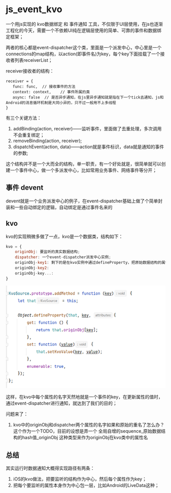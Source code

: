 # js_event_kvo

一个用js实现的 kvo数据绑定 和 事件通知 工具，不仅限于UI层使用，在js也逐渐工程化的今天，需要一个不依赖UI纯在逻辑层使用的简单、可靠的事件和数据绑定框架；

两者的核心都是event-dispatcher这个类，里面是一个派发中心，中心里是一个connections的map结构，以action(即事件名)为key，每个key下面挂载了一个接收者列表receiverList；

receiver接收者的结构：  
```
receiver = {       
   func: func,  // 接收事件的方法
   context: context,    // 事件所属的类
   async: false  // 是否异步通知，在js里异步通知就是指在下一个tick去通知，js和Android的消息循环机制是大同小异的，只不过一般用不上多线程
}  
```

有三个关键方法：
1. addBinding(action, receiver)——监听事件，里面做了去重处理，多次调用不会重复绑定；
2. removeBinding(action, receiver);
3. dispatchEvent(action, data)——action就是事件标识，data就是通知的事件的参数;

这个结构并不是一个大而全的结构，单一职责，有一个好处就是，很简单就可以创建一个事件中心，做一个多派发中心，比如常用业务事件、网络事件等分开；

## 事件 devent

devent就是一个业务派发中心的例子，在event-dispatcher基础上做了个简单封装和一些自动绑定的逻辑，自动绑定是通过事件名来的

## kvo
kvo的实现稍微多做了一点，kvo是一个数据类，结构如下：
``` javascript
kvo = {
    originObj: 要监听的真实数据结构;
    dispatcher: 一个event-dispatcher派发中心实例;
    originObj-key1: 剩下的是在kvo实例中通过defineProperty，把原始数据结构的属性名添加进去，具体实现如下图
    originObj-key2: 
    originObj-key...: 
}
```

![img.png](img.png)

这样，在kvo中每个属性的名字天然地就是一个事件的key，在更新属性的值时，通过event-dispatcher进行通知，就达到了我们的目的；

问题来了：
1. kvo中的originObj和dispatcher两个属性的名字如果和原始的重名了怎么办？
这个作为一个TODO，目前的设想是弄一个 全局自增的sequence_原始数据结构的hash值_originObj 这种类型来作为originObj在kvo类中的属性名


## 总结
其实运行时数据通知大概得实现路径有两条：
1. iOS的kvo做法，把要监听的结构作为中心，然后每个属性作为key；
2. 把每个要监听的属性本身作为中心包一层，比如Android的LiveData这种；
